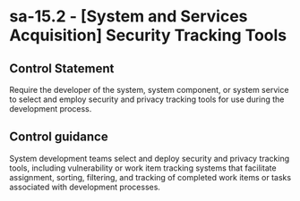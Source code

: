 # sa-15.2 - \[System and Services Acquisition\] Security Tracking Tools

## Control Statement

Require the developer of the system, system component, or system service to select and employ security and privacy tracking tools for use during the development process.

## Control guidance

System development teams select and deploy security and privacy tracking tools, including vulnerability or work item tracking systems that facilitate assignment, sorting, filtering, and tracking of completed work items or tasks associated with development processes.
